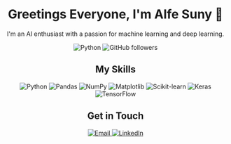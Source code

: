 <!-- Title -->
<h1 align="center">Greetings Everyone, I'm Alfe Suny 👋</h1>

<!-- Introduction -->
<p align="center">I'm an AI enthusiast with a passion for machine learning and deep learning.</p>

<!-- Badges -->
<p align="center">
  <img alt="Python" src="https://img.shields.io/badge/python-3.7%20%7C%203.8-blue">
  <img alt="GitHub followers" src="https://img.shields.io/github/followers/alfesuny?label=Follow&style=social">
</p>

<!-- Skills -->
<h2 align="center">My Skills</h2>
<p align="center">
  <img alt="Python" src="https://img.shields.io/badge/-Python-black?style=flat-square&logo=Python">
  <img alt="Pandas" src="https://img.shields.io/badge/-Pandas-black?style=flat-square&logo=pandas&logoColor=white">
  <img alt="NumPy" src="https://img.shields.io/badge/-NumPy-black?style=flat-square&logo=numpy&logoColor=white">
  <img alt="Matplotlib" src="https://img.shields.io/badge/-Matplotlib-black?style=flat-square&logo=python&logoColor=white">
  <img alt="Scikit-learn" src="https://img.shields.io/badge/-Scikit_learn-black?style=flat-square&logo=scikit-learn">
  <img alt="Keras" src="https://img.shields.io/badge/-Keras-black?style=flat-square&logo=Keras">
  <img alt="TensorFlow" src="https://img.shields.io/badge/-TensorFlow-black?style=flat-square&logo=TensorFlow">
</p>

<!-- Projects -->
<!-- I Will update this section later on

<h2 align="center">My Projects</h2>
<ul>
  <li><a href="[Project 1 Github URL]">[Project 1 Name]</a>: [Project 1 Description]</li>
  <li><a href="[Project 2 Github URL]">[Project 2 Name]</a>: [Project 2 Description]</li>
  <li><a href="[Project 3 Github URL]">[Project 3 Name]</a>: [Project 3 Description]</li>
</ul>
-->

<!-- Contact Me -->
<h2 align="center">Get in Touch</h2>
<p align="center">
  <a href="mailto:[sunyalfe@gmail.com]?subject=[Github] Let's Connect">
    <img alt="Email" src="https://img.shields.io/badge/-Email-black?style=flat-square&logo=gmail">
  </a>
  <a href="[https://www.linkedin.com/in/alfe-suny-3a68b4257]">
    <img alt="LinkedIn" src="https://img.shields.io/badge/-LinkedIn-black?style=flat-square&logo=linkedin&logoColor=white">
  </a>
</p>
